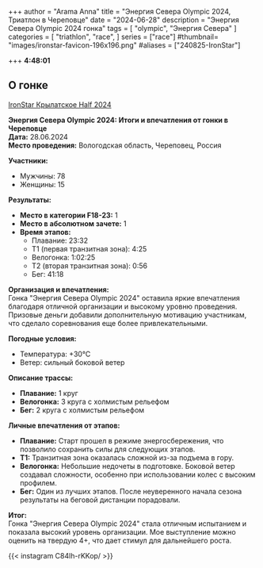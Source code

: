 +++
author = "Arama Anna"
title = "Энергия Севера Olympic 2024, Триатлон в Череповце"
date = "2024-06-28"
description = "Энергия Севера Olympic 2024 гонка"
tags = [
    "olympic",
    "Энергия Севера"
]
categories = [
    "triathlon",
    "race",
]
series = ["race"]
#thumbnail= "images/ironstar-favicon-196x196.png"
#aliases = ["240825-IronStar"]

 
+++
**4:48:01**



<!--more-->

## О гонке

[IronStar Крылатское Half 2024](https://tristats.ru/result/ironstar/krylatskoe/half/2024)



**Энергия Севера Olympic 2024: Итоги и впечатления от гонки в Череповце**  
**Дата:** 28.06.2024  
**Место проведения:** Вологодская область, Череповец, Россия  

**Участники:**  
- Мужчины: 78  
- Женщины: 15  

**Результаты:**  
- **Место в категории F18-23:** 1  
- **Место в абсолютном зачете:** 1  
- **Время этапов:**  
  - Плавание: 23:32  
  - Т1 (первая транзитная зона): 4:25  
  - Велогонка: 1:02:25  
  - Т2 (вторая транзитная зона): 0:56  
  - Бег: 41:18  

**Организация и впечатления:**  
Гонка "Энергия Севера Olympic 2024" оставила яркие впечатления благодаря отличной организации и высокому уровню проведения. Призовые деньги добавили дополнительную мотивацию участникам, что сделало соревнования еще более привлекательными.  

**Погодные условия:**  
- Температура: +30°C  
- Ветер: сильный боковой ветер  

**Описание трассы:**  
- **Плавание:** 1 круг  
- **Велогонка:** 3 круга с холмистым рельефом  
- **Бег:** 2 круга с холмистым рельефом  

**Личные впечатления от этапов:**  
- **Плавание:** Старт прошел в режиме энергосбережения, что позволило сохранить силы для следующих этапов.  
- **Т1:** Транзитная зона оказалась сложной из-за подъема в гору.  
- **Велогонка:** Небольшие недочеты в подготовке. Боковой ветер создавал сложности, особенно при использовании колес с высоким профилем.  
- **Бег:** Один из лучших этапов. После неуверенного начала сезона результаты на беговой дистанции порадовали.  

**Итог:**  
Гонка "Энергия Севера Olympic 2024" стала отличным испытанием и показала высокий уровень организации. Мое выступление можно оценить на твердую 4+, что дает стимул для дальнейшего роста.  



{{< instagram C84lh-rKKop/ >}}
